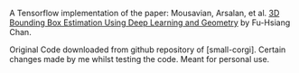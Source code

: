 A Tensorflow implementation of the paper: Mousavian, Arsalan, et al. [3D Bounding Box Estimation Using Deep Learning and Geometry](https://arxiv.org/abs/1612.00496) by Fu-Hsiang Chan.

Original Code downloaded from github repository of [small-corgi]. Certain changes made by me whilst testing the code. Meant for personal use.
